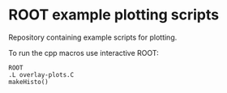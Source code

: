 
ROOT example plotting scripts 
=============

Repository containing example scripts for plotting. 

To run the cpp macros use interactive ROOT:

```
ROOT
.L overlay-plots.C
makeHisto() 
```


